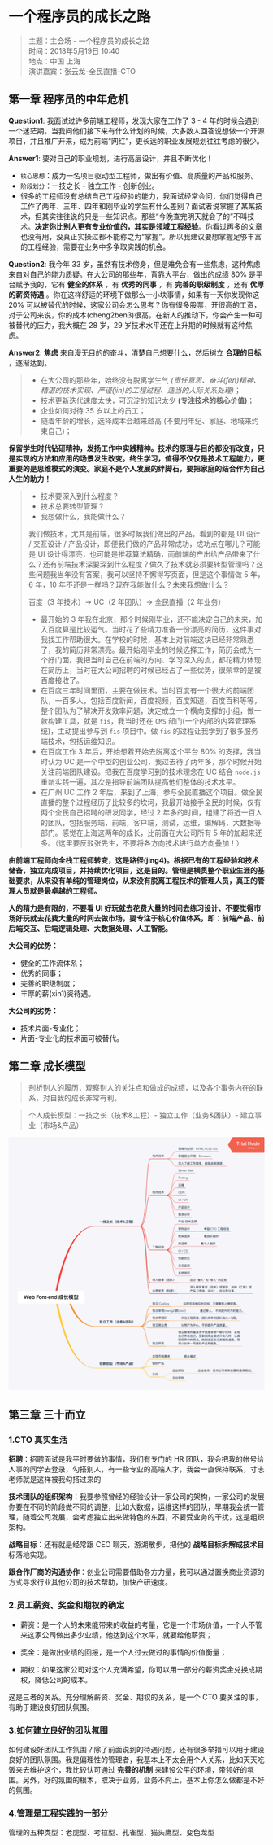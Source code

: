 # 一个程序员的成长之路  

> 主题：主会场 - 一个程序员的成长之路  
> 时间：2018年5月19日 10:40  
> 地点：中国 上海  
> 演讲嘉宾：张云龙-全民直播-CTO  


## 第一章 程序员的中年危机

**Question1**: 我面试过许多前端工程师，发现大家在工作了 3 - 4 年的时候会遇到一个迷茫期。当我问他们接下来有什么计划的时候，大多数人回答说想做一个开源项目，并且推广开来，成为前端“网红”，更长远的职业发展规划往往考虑的很少。

**Answer1**: 要对自己的职业规划，进行高层设计，并且不断优化！  
* `核心思想`：成为一名项目驱动型工程师，做出有价值、高质量的产品和服务。  
* `阶段划分`：一技之长 - 独立工作 - 创新创业。    
* 很多的工程师没有总结自己工程经验的能力，我面试经常会问，你们觉得自己工作了两年、三年、四年和刚毕业的学生有什么差别？面试者说掌握了某某技术，但其实往往说的只是一些知识点。那些“今晚查完明天就会了的”不叫技术。**决定你比别人更有专业价值的，其实是领域工程经验**。你看过再多的文章也没有用，没真正实操过都不能称之为“掌握”。所以我建议要想掌握足够丰富的工程经验，需要在业务中多争取实践的机会。  


**Question2**: 我今年 33 岁，虽然有技术傍身，但是难免会有一些焦虑，这种焦虑来自对自己的能力质疑。在大公司的那些年，背靠大平台，做出的成绩 80% 是平台赋予我的，它有 **健全的体系** ，有 **优秀的同事** ，有 **完善的职级制度** ，还有 **优厚的薪资待遇** 。你在这样舒适的环境下做那么一小块事情，如果有一天你发现你这 20% 可以被替代的时候，这家公司会怎么思考？你有很多股票，开很高的工资，对于公司来说，你的成本(cheng2ben3)很高，在新人的推动下，你会产生一种可被替代的压力，我大概在 28 岁，29 岁技术水平还在上升期的时候就有这种焦虑。

**Answer2**: **焦虑** 来自漫无目的的奋斗，清楚自己想要什么，然后树立 **合理的目标** ，逐渐达到。  

  
>* 在大公司的那些年，始终没有脱离学生气 *(责任意思、奋斗(fen)精神、精湛的技术实现、严谨(jin)的工程过程、适当的人际关系处理)*；
>* 技术更新迭代速度太快，可沉淀的知识太少 **(专注技术的核心价值)**；
>* 企业如何对待 35 岁以上的员工；
>* 随着年龄的增长，选择成本会越来越高 (不要用年纪、家庭、地域来约束自己)；

**保留学生时代钻研精神，发扬工作中实践精神。技术的原理与目的都没有改变，只是实现的方法和应用的场景发生改变。终生学习，值得不仅仅是技术工程能力，更重要的是思维模式的演变。家庭不是个人发展的绊脚石，要把家庭的结合作为自己人生的助力！**

>* 技术要深入到什么程度？
>* 技术总要转型管理？
>* 我想做什么，我能做什么？
>
> 我们做技术，尤其是前端，很多时候我们做出的产品，看到的都是 UI 设计 / 交互设计 / 产品设计，即便我们做的产品非常成功，成功点在哪儿？可能是 UI 设计得漂亮，也可能是推荐算法精确，而前端的产出给产品带来了什么？还有前端技术深要深到什么程度？做久了技术就必须要转型管理吗？这些问题我当年没有答案，我可以坚持不懈得写页面，但是这个事情做 5 年，6 年，10 年不还是一样吗？现在我能做什么？未来我想做什么？
> 
> 百度（3 年技术）-> UC（2 年团队）-> 全民直播（2 年业务）
> 
>* 最开始的 3 年我在北京，那个时候刚毕业，还不能决定自己的未来，加入百度算是比较运气。当时花了些精力准备一份漂亮的简历，这件事对我找工作帮助很大。在学校的时候，基本上对前端这块已经非常熟悉了，我的简历非常漂亮。最开始刚毕业的时候选择工作，简历会成为一个好门面。我把当时自己在前端的方向、学习深入的点，都花精力体现在简历上，当时在大公司招聘的时候已经占了一些优势，很荣幸的是被百度接收了。    
>* 在百度三年时间里面，主要在做技术。当时百度有一个很大的前端团队，一百多人，包括百度新闻，百度视频，百度知道，百度百科等等，整个团队为了解决开发效率问题，决定成立一个横向支撑的小组，做一款构建工具，就是 `fis`，我当时还在 `CMS` 部门(一个内部的内容管理系统)，主动提出参与到 `fis` 项目中。做 `fis` 的过程让我学到了很多服务端技术，包括运维知识。  
>* 在百度工作 3 年后，开始想着开始去脱离这个平台 80% 的支撑，我当时认为 UC 是一个中型的创业公司，我过去待了两年多，那个时候开始关注前端团队建设。把我在百度学习到的技术理念在 UC 结合 `node.js` 重新实践一遍，其次是指导前端团队提高他们整体的技术水平。    
>* 在广州 UC 工作 2 年后，来到了上海，参与全民直播这个项目。做全民直播的整个过程经历了比较多的坎坷，我最开始接手全民的时候，仅有两个全民自己招聘的研发同学，经过 2 年多的时间，组建了将近一百人的团队，包括服务端，前端，客户端，测试，运维，编解码，大数据等部门。感觉在上海这两年的成长，比前面在大公司所有 5 年的加起来还多。（这里要反驳张先生，不要将各方向技术进行单方向叠加！）   

**由前端工程师向全栈工程师转变，这是路径(jing4)。根据已有的工程经验和技术储备，独立完成项目，并持续优化项目，这是目的。管理是横贯整个职业生涯的基础要求，从来没有单纯的管理岗位，从来没有脱离工程技术的管理人员，真正的管理人员就是最卓越的工程师。**  

**人的精力是有限的，不要看 UI 好玩就去花费大量的时间去练习设计、不要觉得市场好玩就去花费大量的时间去做市场，要专注于核心价值体系，即：前端产品、前后端交互、后端逻辑处理、大数据处理、人工智能。**  


**大公司的优势：**  
* 健全的工作流体系；  
* 优秀的同事；  
* 完善的职级制度；  
* 丰厚的薪(xin1)资待遇。  

**大公司的劣势：** 
* 技术片面-专业化；  
* 片面-专业化的技术面可被替代。


## 第二章 成长模型

> 剖析别人的履历，观察别人的关注点和做成的成绩，以及各个事务内在的联系，对自我的成长非常有利。

> 个人成长模型：一技之长（技术&工程）- 独立工作（业务&团队）- 建立事业（市场&产品）

![大前端成长模型](images/Frontend-成长模型1.png)  


## 第三章 三十而立

### 1.CTO 真实生活

**招聘**：招聘面试是我平时要做的事情，我们有专门的 HR 团队，我会把我的帐号给人事的同学去登录，勾搭别人，有一些专业的高端人才，我会一直保持联系，寸志老师就是这样被我勾搭过来的 

**技术团队的组织架构**：我要参照曾经的经验设计一家公司的架构，一家公司的发展你要在不同的阶段做不同的调整，比如大数据，运维这样的团队，早期我会统一管理，随着公司发展，会考虑独立出来做特色的东西，不要受业务的干扰，这是组织架构。  

**战略目标**：还有就是经常跟 CEO 聊天，游湖散步，把他的 **战略目标拆解成技术目** 标落地实现。  

**跟合作厂商的沟通协作**：创业公司需要借助各方力量，我可以通过置换商业资源的方式寻求行业其他公司的技术帮助，加快产研速度。


### 2.员工薪资、奖金和期权的确定

* 薪资：是一个人的未来能带来的收益的考量，它是一个市场价值，一个人不管来这家公司做出多少业绩，他达到这个水平，就要给他薪资；  

* 奖金：是做出业绩的回报，是一个人过去做过的事情的价值衡量；  

* 期权：如果这家公司对这个人充满希望，你可以用一部分的薪资奖金兑换成期权，降低公司的成本。    

这是三者的关系。充分理解薪资、奖金、期权的关系，是一个 CTO 要关注的事，有助于建设良好团队氛围。


### 3.如何建立良好的团队氛围

如何建设好团队工作氛围？除了前面说到的待遇问题，还有很多举措可以用于建设良好的团队氛围。我是偏理性的管理者，我基本上不太会用个人关系，比如天天吃饭来去维护这个，我比较认可通过 **完善的机制** 来建设公平的环境，带领好的氛围。另外，好的氛围的根本，取决于业务，业务不向上，基本上你怎么做都是不好的氛围。


### 4.管理是工程实践的一部分
管理的五种类型：老虎型、考拉型、孔雀型、猫头鹰型、变色龙型
